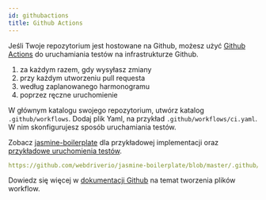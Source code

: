 ```yaml
---
id: githubactions
title: Github Actions
---
```


Jeśli Twoje repozytorium jest hostowane na Github, możesz użyć [Github Actions](https://docs.github.com/en/actions) do uruchamiania testów na infrastrukturze Github.

1. za każdym razem, gdy wysyłasz zmiany
2. przy każdym utworzeniu pull requesta
3. według zaplanowanego harmonogramu
4. poprzez ręczne uruchomienie

W głównym katalogu swojego repozytorium, utwórz katalog `.github/workflows`. Dodaj plik Yaml, na przykład `.github/workflows/ci.yaml`. W nim skonfigurujesz sposób uruchamiania testów.

Zobacz [jasmine-boilerplate](https://github.com/webdriverio/jasmine-boilerplate/blob/master/.github/workflows/ci.yaml) dla przykładowej implementacji oraz [przykładowe uruchomienia testów](https://github.com/webdriverio/jasmine-boilerplate/actions?query=workflow%3ACI).

```yaml reference
https://github.com/webdriverio/jasmine-boilerplate/blob/master/.github/workflows/ci.yaml
```

Dowiedz się więcej w [dokumentacji Github](https://docs.github.com/en/actions/managing-workflow-runs-and-deployments/managing-workflow-runs/manually-running-a-workflow?tool=cli) na temat tworzenia plików workflow.